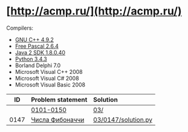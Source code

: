 # [http://acmp.ru/](http://acmp.ru/)

Compilers:

- [GNU C++ 4.9.2](c++.md)
- [Free Pascal 2.6.4](pascal.md)
- [Java 2 SDK 1.8.0.40](java.md)
- [Python 3.4.3](python.md)
- Borland Delphi 7.0
- Microsoft Visual C++ 2008
- Microsoft Visual C# 2008
- Microsoft Visual Basic 2008

| ID   | Problem statement                                                                                    | Solution                                     |
|:----:|:-----------------------------------------------------------------------------------------------------|:---------------------------------------------|
|      | [0101-0150](http://acmp.ru/index.asp?main=tasks&str=%20&page=2&id_type=0)                            | [03/](03/)                                   |
| 0147 | [Числа Фибоначчи                                   ](http://acmp.ru/index.asp?main=task&id_task=147) | [03/0147/solution.py](03/0147/solution.py)   |

